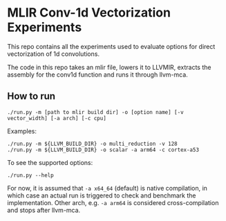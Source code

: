 # MLIR Conv-1d Vectorization Experiments

This repo contains all the experiments used to evaluate options
for direct vectorization of 1d convolutions.


The code in this repo takes an mlir file, lowers it to LLVMIR,
extracts the assembly for the conv1d function and runs it through
llvm-mca.

## How to run

```
./run.py -m [path to mlir build dir] -o [option name] [-v vector_width] [-a arch] [-c cpu]
```

Examples:
```
./run.py -m ${LLVM_BUILD_DIR} -o multi_reduction -v 128
./run.py -m ${LLVM_BUILD_DIR} -o scalar -a arm64 -c cortex-a53
```

To see the supported options:
```
./run.py --help
```

For now, it is assumed that `-a x64_64` (default) is native compilation, in which case an actual run 
is triggered to check and benchmark the implementation.
Other arch, e.g. `-a arm64` is considered cross-compilation and stops after llvm-mca.

